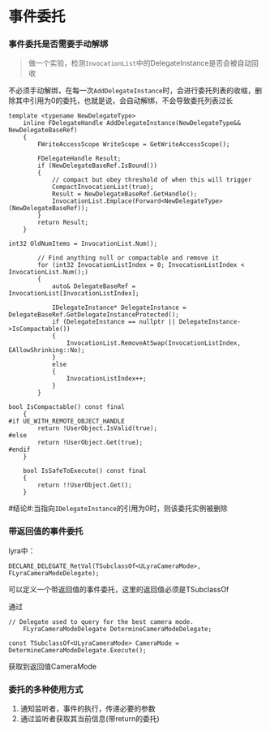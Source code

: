 # 事件委托

### 事件委托是否需要手动解绑

> 做一个实验，检测``InvocationList``中的DelegateInstance是否会被自动回收

不必须手动解绑，在每一次``AddDelegateInstance``时，会进行委托列表的收缩，删除其中引用为0的委托，也就是说，会自动解绑，不会导致委托列表过长

```
template <typename NewDelegateType>
	inline FDelegateHandle AddDelegateInstance(NewDelegateType&& NewDelegateBaseRef)
	{
		FWriteAccessScope WriteScope = GetWriteAccessScope();

		FDelegateHandle Result;
		if (NewDelegateBaseRef.IsBound())
		{
			// compact but obey threshold of when this will trigger
			CompactInvocationList(true);
			Result = NewDelegateBaseRef.GetHandle();
			InvocationList.Emplace(Forward<NewDelegateType>(NewDelegateBaseRef));
		}
		return Result;
	}
```

```
int32 OldNumItems = InvocationList.Num();

		// Find anything null or compactable and remove it
		for (int32 InvocationListIndex = 0; InvocationListIndex < InvocationList.Num();)
		{
			auto& DelegateBaseRef = InvocationList[InvocationListIndex];

			IDelegateInstance* DelegateInstance = DelegateBaseRef.GetDelegateInstanceProtected();
			if (DelegateInstance == nullptr	|| DelegateInstance->IsCompactable())
			{
				InvocationList.RemoveAtSwap(InvocationListIndex, EAllowShrinking::No);
			}
			else
			{
				InvocationListIndex++;
			}
		}
```

```
bool IsCompactable() const final
	{
#if UE_WITH_REMOTE_OBJECT_HANDLE
		return !UserObject.IsValid(true);
#else
		return !UserObject.Get(true);
#endif
	}

	bool IsSafeToExecute() const final
	{
		return !!UserObject.Get();
	}
```

#结论#:当指向``IDelegateInstance``的引用为0时，则该委托实例被删除


### 带返回值的事件委托

lyra中：
```
DECLARE_DELEGATE_RetVal(TSubclassOf<ULyraCameraMode>, FLyraCameraModeDelegate);
```

可以定义一个带返回值的事件委托，这里的返回值必须是TSubclassOf<ULyraCameraMode>

通过
```
// Delegate used to query for the best camera mode.
	FLyraCameraModeDelegate DetermineCameraModeDelegate;

const TSubclassOf<ULyraCameraMode> CameraMode = DetermineCameraModeDelegate.Execute();
```
获取到返回值CameraMode

### 委托的多种使用方式

1. 通知监听者，事件的执行，传递必要的参数
2. 通过监听者获取其当前信息(带return的委托)

